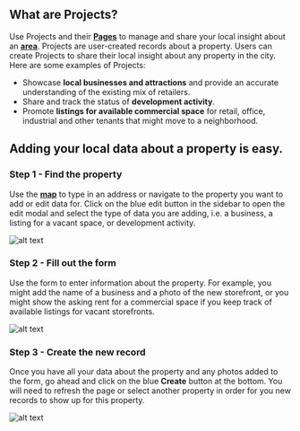 ## What are Projects?

Use Projects and their [**Pages**](https://www.citiesense.com/projects/3287 "example of a project page") to manage and share your local insight about an [**area**](https://www.citiesense.com/docs/pages/02-Areas.md).
Projects are user-created records about a property. Users can create Projects to share their local insight about any property in the city. 
Here are some examples of Projects:
- Showcase **local businesses and attractions** and provide an accurate understanding of the existing mix of retailers. 
- Share and track the status of **development activity**.
- Promote **listings for available commercial space** for retail, office, industrial and other tenants that might move to a neighborhood.

## Adding your local data about a property is easy.

### Step 1 - Find the property
Use the [**map**](https://www.citiesense.com/cities/new-york-city "City Map") to type in an address or navigate to the property you want to add or edit data for. Click on the blue edit button in the sidebar to open the edit modal and select the type of data you are adding, i.e. a business, a listing for a vacant space, or development activity. 

![alt text](https://gifyu.com/images/ezgif.com-video-to-gif54a89e.gif "Find the property you want to manage, and click the edit button.")

### Step 2 - Fill out the form
Use the form to enter information about the property. For example, you might add the name of a business and a photo of the new storefront, or you might show the asking rent for a commercial space if you keep track of available listings for vacant storefronts.

![alt text](https://gifyu.com/images/ezgif.com-video-to-gif6f4e17.gif "Fill out the form to add your local data.")

### Step 3 - Create the new record
Once you have all your data about the property and any photos added to the form, go ahead and click on the blue **Create** button at the bottom. You will need to refresh the page or select another property in order for you new records to show up for this property.

![alt text](https://gifyu.com/images/1w7j5h.gif "Refresh the page to see your new record.")
